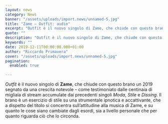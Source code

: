 ```yaml
---
layout: news
category: News
banner: "/assets/uploads/import.news/unnamed-5.jpg"
title: "Zame – Outfit: audio"
excerpt: "Outfit è il nuovo singolo di Zame, che chiude con questo brano un 2019 segnato da una crescita notevole – come testimoniato dalle centinaia di migliaia di stream accumulate dai precedenti singoli Moda, Stile e Dissing. Il brano è un esercizio di stile su una strumentale ipnotica e accattivante, che a dispetto del titolo si [&hellip"
quote: ""
description: "Outfit è il nuovo singolo di Zame, che chiude con questo brano un 2019 segnato da una crescita notevole – come testimoniato dalle centinaia di migliaia di stream accumulate dai precedenti singoli Moda, Stile e Dissing. Il brano è un esercizio di stile su una strumentale ipnotica e accattivante, che a dispetto del titolo si [&hellip"
keywords: ""
date: 2019-12-11T00:00:00.000+01:00
author: "Riccardo Primavera"
cover: "/assets/uploads/import.news/unnamed-5.jpg"
pagination:
  enabled: true

---
```


_Outfit_ è il nuovo singolo di **Zame**, che chiude con questo brano un 2019 segnato da una crescita notevole – come testimoniato dalle centinaia di migliaia di stream accumulate dai precedenti singoli _Moda_, _Stile_ e _Dissing_. Il brano è un esercizio di stile su una strumentale ipnotica e accattivante, che a dispetto del titolo si concentra sull’attitudine alla musica di Zame, e su quanto le cose siano cambiate dagli esordi, sia a livello personale che per quanto riguarda ciò che lo circonda.